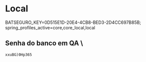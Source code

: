 
# Local

BATSEGURO_KEY=0D515E1D-20E4-4CB8-BED3-2D4CC697B85B;
spring_profiles_active=core,core_local,local


## Senha do banco em QA \

```xxuBG)0Hp365```